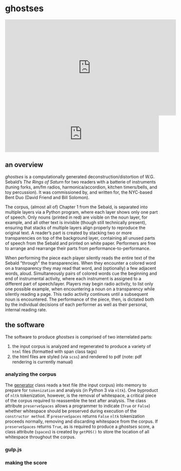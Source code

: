 # ghostses

<iframe width="560" height="315" src="https://www.youtube.com/embed/he6IRPglWMk" frameborder="0" allow="accelerometer; autoplay; encrypted-media; gyroscope; picture-in-picture" allowfullscreen></iframe>

<iframe style="border: 0; width: 100%; height: 120px;" src="https://bandcamp.com/EmbeddedPlayer/album=1247137697/size=large/bgcol=ffffff/linkcol=333333/tracklist=false/artwork=small/transparent=true/" seamless><a href="http://awavepress.bandcamp.com/album/bent-duo-presents-ghostses-by-casey-anderson">Bent Duo Presents ghostses by Casey Anderson by Bent Duo</a></iframe>


## an overview

*ghostses* is a computationally generated deconstruction/distortion of W.G. Sebald’s *The Rings of Saturn* for two readers with a batterie of instruments (tuning forks, am/fm radios, harmonica/accordion, kitchen timers/bells, and toy percussion). It was commissioned by, and written for, the NYC-based Bent Duo (David Friend and Bill Solomon).

The corpus, (almost all of) Chapter 1 from the Sebald, is separated into multiple layers via a Python program, where each layer shows only one part of speech. Only nouns (printed in red) are visible on the noun layer, for example, and all other text is invisble (though still technically present), ensuring that stacks of multiple layers align properly to reproduce the original text. A reader’s part is created by stacking two or more transparencies on top of the background layer, containing all unused parts of speech from the Sebald and printed on white paper. Performers are free to arrange and rearrange their parts from performance-to-performance.

When performing the piece each player silently reads the entire text of the Sebald “through" the transparencies. When they encounter a colored word on a transparency they may read that word, and (optionally) a few adjacent words, aloud. Simultaneously pairs of colored words cue the beginning and end of instrumental activity, where each instrument is assigned to a different part of speech/layer. Players may begin radio activity, to list only one possible example, when encountering a noun on a transparency while silently reading a page. This radio activity continues until a subsequent noun is encountered. The performance of the piece, then, is dictated both by the individual decisions of each performer as well as their personal, internal reading rate.


## the software

The software to produce *ghostses* is comprised of two interrelated parts:

1. the input corpus is analyzed and regenerated to produce a variety of `html` files (formatted with span class tags)
2. the html files are styled (via `scss`) and rendered to pdf (note: pdf rendering is currently manual)


### analyzing the corpus

The [generator](layer_generator/py/generator.py) class reads a text file (the input corpus) into memory to prepare for `tokenization` and analysis (in Python 3 via `nltk`). One byproduct of `nltk` tokenization, however, is the removal of whitespace, a critical piece of the corpus required to reassemble the text after analysis. The class attribute `preserveSpaces` allows a programmer to indicate (`True` or `False`) whether whitespace should be preserved during execution of the `constructor method`. If `preserveSpaces` returns `False` `nltk` tokenization proceeds normally, removing and discarding whitespace from the corpus. If `preserveSpaces` returns `True`, as is required to produce a *ghostses* score, a class attribute (`spaces`) is created by `getPOS()` to store the location of all whitespace throughout the corpus.


### gulp.js


### making the score

